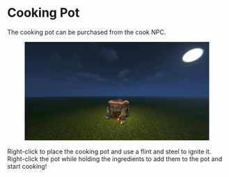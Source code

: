 # Cooking Pot

The cooking pot can be purchased from the cook NPC.

<figure><img src="../../.gitbook/assets/image (1) (1) (1) (1) (1) (1).png" alt=""><figcaption></figcaption></figure>

Right-click to place the cooking pot and use a flint and steel to ignite it.  Right-click the pot while holding the ingredients to add them to the pot and start cooking!

